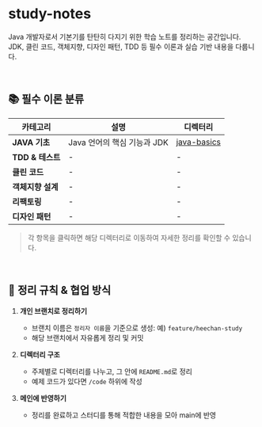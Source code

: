 # study-notes

Java 개발자로서 기본기를 탄탄히 다지기 위한 학습 노트를 정리하는 공간입니다.  
JDK, 클린 코드, 객체지향, 디자인 패턴, TDD 등 필수 이론과 실습 기반 내용을 다룹니다.

<br>

## 📚 필수 이론 분류

| 카테고리 | 설명 | 디렉터리 |
|----------|------|----------|
| **JAVA 기초** | Java 언어의 핵심 기능과 JDK | [java-basics](./java-basics) |
| **TDD & 테스트** | - | - |
| **클린 코드** | - | - |
| **객체지향 설계** | - | - |
| **리팩토링** | - | - |
| **디자인 패턴** | - | - |

> 각 항목을 클릭하면 해당 디렉터리로 이동하여 자세한 정리를 확인할 수 있습니다.


<br>

## 🤝 정리 규칙 & 협업 방식

1. **개인 브랜치로 정리하기**
   - 브랜치 이름은 `정리자 이름`을 기준으로 생성: 예) `feature/heechan-study`
   - 해당 브랜치에서 자유롭게 정리 및 커밋


2. **디렉터리 구조**
   - 주제별로 디렉터리를 나누고, 그 안에 `README.md`로 정리
   - 예제 코드가 있다면 `/code` 하위에 작성


3. **메인에 반영하기**
   - 정리를 완료하고 스터디를 통해 적합한 내용을 모아 main에 반영


  
